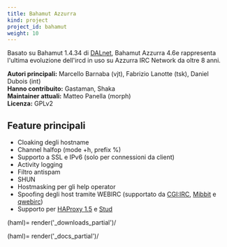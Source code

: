 ```yaml
---
title: Bahamut Azzurra
kind: project
project_id: bahamut
weight: 10
---
```


Basato su Bahamut 1.4.34 di [DALnet][], Bahamut Azzurra 4.6e rappresenta
l'ultima evoluzione dell'ircd in uso su Azzurra IRC Network da oltre 8 anni.

**Autori principali:** Marcello Barnaba (vjt), Fabrizio Lanotte (tsk), Daniel Dubois (int)  
**Hanno contribuito:** Gastaman, Shaka  
**Maintainer attuali:** Matteo Panella (morph)  
**Licenza:** GPLv2


Feature principali
------------------

* Cloaking degli hostname
* Channel halfop (mode +h, prefix %)
* Supporto a SSL e IPv6 (solo per connessioni da client)
* Activity logging
* Filtro antispam
* SHUN
* Hostmasking per gli help operator
* Spoofing degli host tramite WEBIRC (supportato da [CGI:IRC][cgiirc], [Mibbit][] e [qwebirc][])
* Supporto per [HAProxy 1.5][haproxy] e [Stud][]

$$$$(haml)= render('_downloads_partial')/$$$$

$$$$(haml)= render('_docs_partial')/$$$$


[DALnet]: http://www.dal.net/?page=Bahamut
[cgiirc]: http://cgiirc.org/
[Mibbit]: http://www.mibbit.com/
[qwebirc]: http://qwebirc.org/
[haproxy]: http://haproxy.1wt.eu/
[Stud]: https://github.com/bumptech/stud
